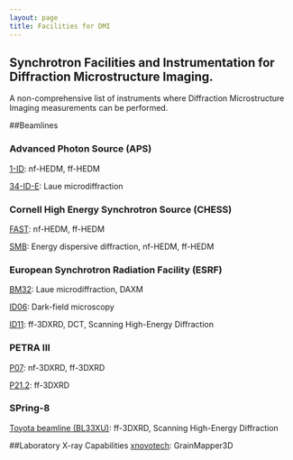 ```yaml
---
layout: page
title: Facilities for DMI
---
```



## Synchrotron Facilities and Instrumentation for Diffraction Microstructure Imaging.
A non-comprehensive list of instruments where Diffraction Microstructure Imaging measurements can be performed.

##Beamlines

### Advanced Photon Source (APS)
[1-ID](https://www.aps.anl.gov/Sector-1/1-ID): nf-HEDM, ff-HEDM

[34-ID-E](https://www.aps.anl.gov/Sectors-33-34/34-ID-E): Laue microdiffraction

### Cornell High Energy Synchrotron Source (CHESS)
[FAST](https://www.chess.cornell.edu/users/fast-beamline): nf-HEDM, ff-HEDM

[SMB](https://www.chess.cornell.edu/structural-materials-beamline): Energy dispersive diffraction, nf-HEDM, ff-HEDM

### European Synchrotron Radiation Facility (ESRF)
[BM32](https://www.esrf.eu/UsersAndScience/Experiments/CRG/BM32): Laue microdiffraction, DAXM

[ID06](https://www.esrf.eu/home/UsersAndScience/Experiments/StructMaterials/id06---hard-x-ray-microscope.html): Dark-field microscopy

[ID11](https://www.esrf.eu/UsersAndScience/Experiments/StructMaterials/ID11): ff-3DXRD, DCT, Scanning High-Energy Diffraction

### PETRA III
[P07](https://photon-science.desy.de/e58/e176720/e177229/e178413/index_eng.html?preview=preview): nf-3DXRD, ff-3DXRD

[P21.2](https://photon-science.desy.de/e58/e176720/e177229/e298286/e298332/index_eng.html?preview=preview): ff-3DXRD

### SPring-8 
[Toyota beamline (BL33XU)](http://www.spring8.or.jp/wkg/BL33XU/instrument/lang-en/INS-0000001506/instrument_summary_view): ff-3DXRD, Scanning High-Energy Diffraction

##Laboratory X-ray Capabilities
[xnovotech](https://xnovotech.com/): GrainMapper3D




